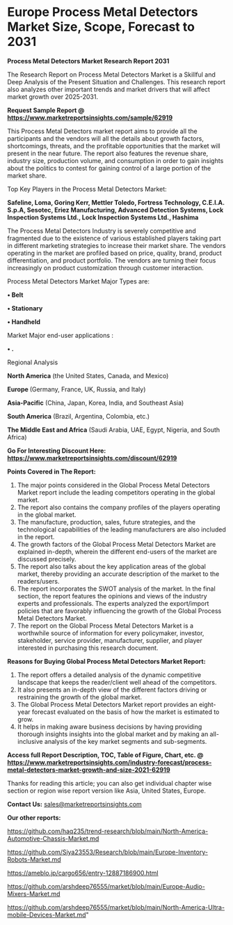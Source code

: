  # Europe Process Metal Detectors Market Size, Scope, Forecast to 2031

<strong>Process Metal Detectors Market Research Report 2031</strong>

The Research Report on Process Metal Detectors Market is a Skillful and Deep Analysis of the Present Situation and Challenges. This research report also analyzes other important trends and market drivers that will affect market growth over 2025-2031.

<strong>Request Sample Report @ <a href=https://www.marketreportsinsights.com/sample/62919>https://www.marketreportsinsights.com/sample/62919</a></strong>

This Process Metal Detectors market report aims to provide all the participants and the vendors will all the details about growth factors, shortcomings, threats, and the profitable opportunities that the market will present in the near future. The report also features the revenue share, industry size, production volume, and consumption in order to gain insights about the politics to contest for gaining control of a large portion of the market share.

Top Key Players in the Process Metal Detectors Market:

<strong>Safeline, Loma, Goring Kerr, Mettler Toledo, Fortress Technology, C.E.I.A. S.p.A, Sesotec, Eriez Manufacturing, Advanced Detection Systems, Lock Inspection Systems Ltd., Lock Inspection Systems Ltd., Hashima</strong>

The Process Metal Detectors Industry is severely competitive and fragmented due to the existence of various established players taking part in different marketing strategies to increase their market share. The vendors operating in the market are profiled based on price, quality, brand, product differentiation, and product portfolio. The vendors are turning their focus increasingly on product customization through customer interaction.

Process Metal Detectors Market Major Types are:

<strong>• Belt

• Stationary

• Handheld</strong>

Market Major end-user applications :

<strong>• .</strong>

Regional Analysis

</u><strong><b>North America</b></strong> (the United States, Canada, and Mexico)

<strong><b>Europe </b></strong>(Germany, France, UK, Russia, and Italy)

<strong><b>Asia-Pacific</b></strong> (China, Japan, Korea, India, and Southeast Asia)

<strong><b>South America</b></strong> (Brazil, Argentina, Colombia, etc.)

<strong><b>The Middle East and Africa</b></strong> (Saudi Arabia, UAE, Egypt, Nigeria, and South Africa)

<strong>Go For Interesting Discount Here: <a href=https://www.marketreportsinsights.com/discount/62919>https://www.marketreportsinsights.com/discount/62919</a></strong>

<strong>Points Covered in The Report:</strong>
<ol>
  <li>The major points considered in the Global Process Metal Detectors Market report include the leading competitors operating in the global market.</li>
  <li>The report also contains the company profiles of the players operating in the global market.</li>
  <li>The manufacture, production, sales, future strategies, and the technological capabilities of the leading manufacturers are also included in the report.</li>
  <li>The growth factors of the Global Process Metal Detectors Market are explained in-depth, wherein the different end-users of the market are discussed precisely.</li>
  <li>The report also talks about the key application areas of the global market, thereby providing an accurate description of the market to the readers/users.</li>
  <li>The report incorporates the SWOT analysis of the market. In the final section, the report features the opinions and views of the industry experts and professionals. The experts analyzed the export/import policies that are favorably influencing the growth of the Global Process Metal Detectors Market.</li>
  <li>The report on the Global Process Metal Detectors Market is a worthwhile source of information for every policymaker, investor, stakeholder, service provider, manufacturer, supplier, and player interested in purchasing this research document.</li>
</ol>
<strong>Reasons for Buying Global Process Metal Detectors Market Report:</strong>

<ol>
  <li>The report offers a detailed analysis of the dynamic competitive landscape that keeps the reader/client well ahead of the competitors.</li>
  <li>It also presents an in-depth view of the different factors driving or restraining the growth of the global market.</li>
  <li>The Global Process Metal Detectors Market report provides an eight-year forecast evaluated on the basis of how the market is estimated to grow.</li>
  <li>It helps in making aware business decisions by having providing thorough insights insights into the global market and by making an all-inclusive analysis of the key market segments and sub-segments.</li>
</ol>
<strong>Access full Report Description, TOC, Table of Figure, Chart, etc. @ <a href=https://www.marketreportsinsights.com/industry-forecast/process-metal-detectors-market-growth-and-size-2021-62919>https://www.marketreportsinsights.com/industry-forecast/process-metal-detectors-market-growth-and-size-2021-62919</a></strong>


Thanks for reading this article; you can also get individual chapter wise section or region wise report version like Asia, United States, Europe.

<strong>Contact Us:</strong>
sales@marketreportsinsights.com

<strong>Our other reports:</strong>

<a href=https://github.com/haq235/trend-research/blob/main/North-America-Automotive-Chassis-Market.md>https://github.com/haq235/trend-research/blob/main/North-America-Automotive-Chassis-Market.md</a>

<a href=https://github.com/Siya23553/Research/blob/main/Europe-Inventory-Robots-Market.md>https://github.com/Siya23553/Research/blob/main/Europe-Inventory-Robots-Market.md</a>

<a href=https://ameblo.jp/cargo656/entry-12887186900.html>https://ameblo.jp/cargo656/entry-12887186900.html</a>

<a href=https://github.com/arshdeep76555/market/blob/main/Europe-Audio-Mixers-Market.md>https://github.com/arshdeep76555/market/blob/main/Europe-Audio-Mixers-Market.md</a>

<a href=https://github.com/arshdeep76555/market/blob/main/North-America-Ultra-mobile-Devices-Market.md>https://github.com/arshdeep76555/market/blob/main/North-America-Ultra-mobile-Devices-Market.md</a>"
